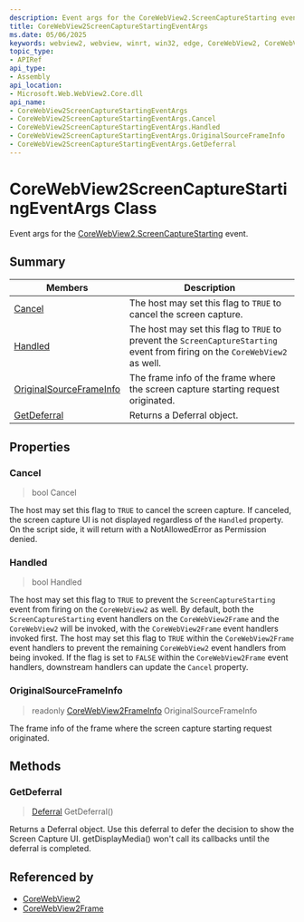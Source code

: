 ```yaml
---
description: Event args for the CoreWebView2.ScreenCaptureStarting event.
title: CoreWebView2ScreenCaptureStartingEventArgs
ms.date: 05/06/2025
keywords: webview2, webview, winrt, win32, edge, CoreWebView2, CoreWebView2Controller, browser control, edge html, CoreWebView2ScreenCaptureStartingEventArgs
topic_type:
- APIRef
api_type:
- Assembly
api_location:
- Microsoft.Web.WebView2.Core.dll
api_name:
- CoreWebView2ScreenCaptureStartingEventArgs
- CoreWebView2ScreenCaptureStartingEventArgs.Cancel
- CoreWebView2ScreenCaptureStartingEventArgs.Handled
- CoreWebView2ScreenCaptureStartingEventArgs.OriginalSourceFrameInfo
- CoreWebView2ScreenCaptureStartingEventArgs.GetDeferral
---
```


# CoreWebView2ScreenCaptureStartingEventArgs Class



Event args for the [CoreWebView2.ScreenCaptureStarting](corewebview2.md#screencapturestarting) event.

## Summary

Members|Description
--|--
[Cancel](#cancel) | The host may set this flag to `TRUE` to cancel the screen capture.
[Handled](#handled) | The host may set this flag to `TRUE` to prevent the `ScreenCaptureStarting` event from firing on the `CoreWebView2` as well.
[OriginalSourceFrameInfo](#originalsourceframeinfo) | The frame info of the frame where the screen capture starting request originated.
[GetDeferral](#getdeferral) | Returns a Deferral object.

## Properties

### Cancel

>  bool Cancel

The host may set this flag to `TRUE` to cancel the screen capture.
If canceled, the screen capture UI is not displayed regardless of the `Handled` property. On the script side, it will return with a NotAllowedError as Permission denied.

### Handled

>  bool Handled

The host may set this flag to `TRUE` to prevent the `ScreenCaptureStarting` event from firing on the `CoreWebView2` as well.
By default, both the `ScreenCaptureStarting` event handlers on the `CoreWebView2Frame` and the `CoreWebView2` will be invoked, with the `CoreWebView2Frame` event handlers invoked first. The host may set this flag to `TRUE` within the `CoreWebView2Frame` event handlers to prevent the remaining `CoreWebView2` event handlers from being invoked. If the flag is set to `FALSE` within the `CoreWebView2Frame` event handlers, downstream handlers can update the `Cancel` property.

### OriginalSourceFrameInfo

> readonly  [CoreWebView2FrameInfo](corewebview2frameinfo.md) OriginalSourceFrameInfo

The frame info of the frame where the screen capture starting request originated.



## Methods

### GetDeferral

> [Deferral](/uwp/api/Windows.Foundation.Deferral) GetDeferral()

Returns a Deferral object.
Use this deferral to defer the decision to show the Screen Capture UI. getDisplayMedia() won't call its callbacks until the deferral is completed.






## Referenced by

- [CoreWebView2](corewebview2.md)
- [CoreWebView2Frame](corewebview2frame.md)
